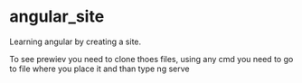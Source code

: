 # angular_site

Learning angular by creating a site. 

To see prewiev you need to clone thoes files, using any cmd you need to go to file where you place it and than type ng serve
